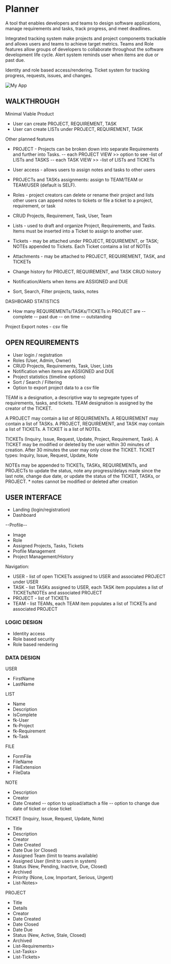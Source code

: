 # Planner

A tool that enables developers and teams to design software applications, manage requirements and tasks, track progress, and meet deadlines. 

Integrated tracking system make projects and project components trackable and allows users and teams to achieve target metrics. Teams and Role features allow groups of developers to collaborate throughout the software development life cycle. Alert system reminds user when items are due or past due. 

Identity and role based access/rendering. Ticket system for tracking progress, requests, issues, and changes.

![My App](./app.png)

## WALKTHROUGH

Minimal Viable Product
- User can create PROJECT, REQUIREMENT, TASK
- User can create LISTs under PROJECT, REQUIREMENT, TASK

Other planned features
- PROJECT - Projects can be broken down into separate Requirements and further into Tasks.
	-- each PROJECT VIEW >> option to see -list of LISTs and TASKS
	-- each TASK VIEW >> -list of LISTs and TICKETs

- User access - allows users to assign notes and tasks to other users
- PROJECTs and TASKs assignments: assign to TEAM/TEAM or TEAM/USER (default is SELF). 
- Roles - project creators can delete or rename their project and lists other users can append notes to tickets or file a ticket to a project, requirement, or task
- CRUD Projects, Requirement, Task, User, Team
- Lists - used to draft and organize Project, Requirements, and Tasks. Items must be inserted into a Ticket to assign to another user. 
- Tickets - may be attached under PROJECT, REQUIREMENT, or TASK; NOTEs appended to Tickets. Each Ticket contains a list of NOTEs
- Attachments - may be attached to PROJECT, REQUIREMENT, TASK, and TICKETs
- Change history for PROJECT, REQUIREMENT, and TASK CRUD history
- Notification/Alerts when items are ASSIGNED and DUE
- Sort, Search, Filter projects, tasks, notes

DASHBOARD STATISTICS
- How many REQUIREMENTs/TASKs/TICKETs in PROJECT are
	-- complete 
	-- past due
	-- on time
	-- outstanding

Project Export notes - csv file

## OPEN REQUIREMENTS

- User login / registration
- Roles (User, Admin, Owner)
- CRUD Projects, Requirements, Task, User, Lists
- Notification when items are ASSIGNED and DUE
- Project statistics (timeline options)
- Sort / Search / Filtering
- Option to export project data to a csv file

TEAM is a designation, a descriptive way to segregate types of requirements, tasks, and tickets. TEAM designation is assigned by the creator of the TICKET. 

A PROJECT may contain a list of REQUIREMENTs.
A REQUIREMENT may contain a list of TASKs. 
A PROJECT, REQUIREMENT, and TASK may contain a list of TICKETs.
A TICKET is a list of NOTEs.

TICKETs (Inquiry, Issue, Request, Update, Project, Requirement, Task).
	A TICKET may be modified or deleted by the user within 30 minutes of creation. After 30 minutes the user may only close the TICKET.
	TICKET types: Inquiry, Issue, Request, Update, Note

NOTEs may be appended to TICKETs, TASKs, REQUIREMENTs, and PROJECTs to update the status, note any progress/delays made since the last note, change due date, or update the status of the TICKET, TASKs, or PROJECT. 
	* notes cannot be modified or deleted after creation

## USER INTERFACE

- Landing (login/registration)
- Dashboard

--Profile--
- Image
- Role
- Assigned Projects, Tasks, Tickets
- Profile Management
- Project Management/History

Navigation:
- USER - list of open TICKETs assigned to USER and associated PROJECT under USER
- TASK - list TASKs assigned to USER, each TASK item populates a list of TICKETs/NOTEs and associated PROJECT
- PROJECT - list of TICKETs
- TEAM - list TEAMs, each TEAM item populates a list of TICKETs and associated PROJECT

### LOGIC DESIGN

- Identity access
- Role based security
- Role based rendering

### DATA DESIGN

USER
- FirstName
- LastName

LIST
- Name
- Description
- IsComplete
- fk-User
- fk-Project
- fk-Requirement
- fk-Task

FILE
- FormFile
- FileName
- FileExtension
- FileData

NOTE
- Description
- Creator
- Date Created
-- option to upload/attach a file
-- option to change due date of ticket or close ticket

TICKET (Inquiry, Issue, Request, Update, Note)
- Title
- Description
- Creator
- Date Created
- Date Due (or Closed)
- Assigned Team (limit to teams available)
- Assigned User (limit to users in system)
- Status (New, Pending, Inactive, Due, Closed)
- Archived
- Priority (None, Low, Important, Serious, Urgent)
- List-Notes>

PROJECT
- Title
- Details
- Creator
- Date Created
- Date Closed
- Date Due
- Status (New, Active, Stale, Closed)
- Archived
- List-Requirements>
- List-Tasks>
- List-Tickets>
